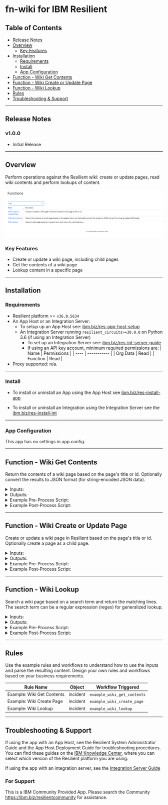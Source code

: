 <!--
  This README.md is generated by running:
  "resilient-sdk docgen -p fn_wiki"

  It is best edited using a Text Editor with a Markdown Previewer. VS Code
  is a good example. Checkout https://guides.github.com/features/mastering-markdown/
  for tips on writing with Markdown

  If you make manual edits and run docgen again, a .bak file will be created

  Store any screenshots in the "doc/screenshots" directory and reference them like:
  ![screenshot: screenshot_1](./screenshots/screenshot_1.png)
-->

# fn-wiki for IBM Resilient

## Table of Contents
- [Release Notes](#release-notes)
- [Overview](#overview)
  - [Key Features](#key-features)
- [Installation](#installation)
  - [Requirements](#requirements)
  - [Install](#install)
  - [App Configuration](#app-configuration)
- [Function - Wiki Get Contents](#function---wiki-get-contents)
- [Function - Wiki Create or Update Page](#function---wiki-create-or-update-page)
- [Function - Wiki Lookup](#function---wiki-lookup)
- [Rules](#rules)
- [Troubleshooting & Support](#troubleshooting-&-support)
---

## Release Notes
<!--
  Specify all changes in this release. Do not remove the release 
  notes of a previous release
-->
### v1.0.0
* Initial Release

---

## Overview
<!--
  Provide a high-level description of the function itself and its remote software or application.
  The text below is parsed from the "description" and "long_description" attributes in the setup.py file
-->
Perform operations against the Resilient wiki: create or update pages, read wiki contents and perform lookups of content.

 ![screenshot: main](./doc/screenshots/main.png)


### Key Features
<!--
  List the Key Features of the Integration
-->
* Create or update a wiki page, including child pages
* Get the contents of a wiki page
* Lookup content in a specific page

---

## Installation

### Requirements
<!--
  List any Requirements 
-->
* Resilient platform >= `v36.0.5634`
* An App Host or an Integration Server:
  * To setup up an App Host see:  [ibm.biz/res-app-host-setup](https://ibm.biz/res-app-host-setup)
  * An Integration Server running `resilient_circuits>=30.0.0` on Python 3.6 (if using an Integration Server)
    * To set up an Integration Server see: [ibm.biz/res-int-server-guide](https://ibm.biz/res-int-server-guide)
    * If using an API key account, minimum required permissions are:
      | Name | Permissions |
      | ---- | ----------- |
      | Org Data | Read |
      | Function | Read |
* Proxy supported: n/a.

---

### Install
* To install or uninstall an App using the App Host see [ibm.biz/res-install-app](https://ibm.biz/res-install-app)

* To install or uninstall an Integration using the Integration Server see the [ibm.biz/res-install-int](https://ibm.biz/res-install-int)
---

### App Configuration
This app has no settings in app.config.

---

## Function - Wiki Get Contents
Return the contents of a wiki page based on the page's title or id. Optionally convert the results to JSON format (for string-encoded JSON data).


<details><summary>Inputs:</summary>
<p>

| Name | Type | Required | Example | Tooltip |
| ---- | :--: | :------: | ------- | ------- |
| `wiki_contents_as_json` | `boolean` | No | `-` | - |
| `wiki_path` | `text` | Yes | `parent/sub parent/target_wiki` | Use slash between wiki pages |


</p>
</details>

<details><summary>Outputs:</summary>
<p>

```python
results = {
    # TODO: Copy and paste an example of the Function Output within this code block.
    # To view the output of a Function, run resilient-circuits in DEBUG mode and invoke the Function. 
    # The Function results will be printed in the logs: "resilient-circuits run --loglevel=DEBUG"
}
```

</p>
</details>

<details><summary>Example Pre-Process Script:</summary>
<p>

```python
None
```

</p>
</details>

<details><summary>Example Post-Process Script:</summary>
<p>

```python
note = u"Page: '{}'".format(results.inputs.get('wiki_path'))
if results.content:
    note = u"{} contents:\n\n{}".format(note, results.content['text'])
    if results.content.get('json'):
        note = u"{} \nJSON contents:\n\n{}".format(note, results.content['json'])
else:
    note = u"{} not found".format(note)
    
incident.addNote(note)
```

</p>
</details>

---
## Function - Wiki Create or Update Page
Create or update a wiki page in Resilient based on the page's title or id. Optionally create a page as a child page.


<details><summary>Inputs:</summary>
<p>

| Name | Type | Required | Example | Tooltip |
| ---- | :--: | :------: | ------- | ------- |
| `wiki_body` | `text` | Yes | `-` | - |
| `wiki_create_if_missing` | `boolean` | Yes | `-` | Specify 'No' to only update |
| `wiki_path` | `text` | Yes | `parent/sub parent/target_wiki` | Use slash between wiki pages |

</p>
</details>

<details><summary>Outputs:</summary>
<p>

```python
results = {
    # TODO: Copy and paste an example of the Function Output within this code block.
    # To view the output of a Function, run resilient-circuits in DEBUG mode and invoke the Function. 
    # The Function results will be printed in the logs: "resilient-circuits run --loglevel=DEBUG"
}
```

</p>
</details>

<details><summary>Example Pre-Process Script:</summary>
<p>

```python
None
```

</p>
</details>

<details><summary>Example Post-Process Script:</summary>
<p>

```python
note = u"Page/Id: '{}'".format(results.inputs.get('wiki_path'))
if results.content:
    incident.addNote(u"{} created/updated\n\n{}".format(note, results.content['text']))
```

</p>
</details>

---
## Function - Wiki Lookup
Search a wiki page based on a search term and return the matching lines. The search term can be a regular expression (regex) for generalized lookup.


<details><summary>Inputs:</summary>
<p>

| Name | Type | Required | Example | Tooltip |
| ---- | :--: | :------: | ------- | ------- |
| `wiki_search_term` | `text` | No | `-` | text or regular expression format |
| `wiki_path` | `text` | Yes | `parent/sub parent/target_wiki` | Use slash between wiki pages |

</p>
</details>

<details><summary>Outputs:</summary>
<p>

```python
results = {
    # TODO: Copy and paste an example of the Function Output within this code block.
    # To view the output of a Function, run resilient-circuits in DEBUG mode and invoke the Function. 
    # The Function results will be printed in the logs: "resilient-circuits run --loglevel=DEBUG"
}
```

</p>
</details>

<details><summary>Example Pre-Process Script:</summary>
<p>

```python
None
```

</p>
</details>

<details><summary>Example Post-Process Script:</summary>
<p>

```python
note = u"Page/Id: '{}'".format(results.inputs.get('wiki_path'))
if results.content:
    incident.addNote(u"{}\n\n{}".format(note, "\n".join(results.content)))
else:
    incident.addNote(u"{} not found".format(note))
```

</p>
</details>

---

## Rules
Use the example rules and workflows to understand how to use the inputs and parse the resulting content. Design your own rules and workflows based on your business requirements. 

| Rule Name | Object | Workflow Triggered |
| --------- | ------ | ------------------ |
| Example: Wiki Get Contents | incident | `example_wiki_get_contents` |
| Example: Wiki Create Page | incident | `example_wiki_create_page` |
| Example: Wiki Lookup | incident | `example_wiki_lookup` |

---

## Troubleshooting & Support
If using the app with an App Host, see the Resilient System Administrator Guide and the App Host Deployment Guide for troubleshooting procedures. You can find these guides on the [IBM Knowledge Center](https://www.ibm.com/support/knowledgecenter/SSBRUQ), where you can select which version of the Resilient platform you are using.

If using the app with an integration server, see the [Integration Server Guide](https://ibm.biz/res-int-server-guide)

### For Support
This is a IBM Community Provided App. Please search the Community https://ibm.biz/resilientcommunity for assistance.
